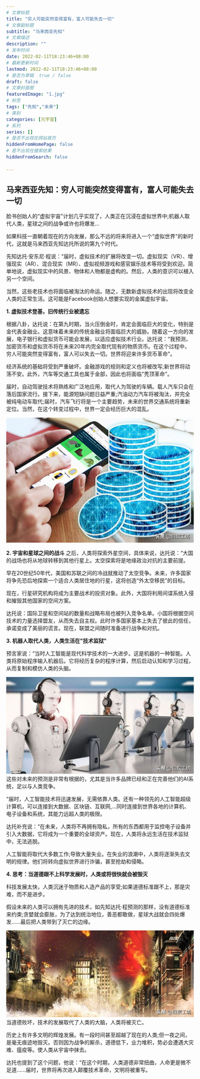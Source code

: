 ```yaml
---
# 文章标题
title: "穷人可能突然变得富有，富人可能失去一切"
# 文章副标题
subtitle: "马来西亚先知"
# 文章描述
description: ""
# 发布时间
date: 2022-02-11T18:23:46+08:00
# 最新更新时间
lastmod: 2022-02-11T18:23:46+08:00
# 是否为草稿  true / false
draft: false
# 文章封面图
featuredImage: "1.jpg"
# 标签
tags: ["先知","未来"]
# 类别
categories: [元宇宙]
# 系列
series: []
# 是否不出现在网站首页
hiddenFromHomePage: false
# 是不出现在搜索结果
hiddenFromSearch: false

---
```


<!--more-->

## **马来西亚先知：穷人可能突然变得富有，富人可能失去一切**



脸书创始人的“虚拟宇宙"计划几乎实现了，人类正在沉浸在虚拟世界中;机器人取代人类，星球之间的战争或许也将爆发...

如果科技一直朝着现在的方向发展，那么不远的将来将进入一个“虚拟世界"的新时代，这就是马来西亚先知达托所说的第九个时代。

先知达托·安东尼·程说：“届时，虚拟技术的扩展将改变一切。虚拟现实（VR）、增强现实（AR）、混合现实（MR）、虚拟视频游戏和感官娱乐技术等将受到欢迎。简单地说，虚拟现实中的风景、物体和人物都是虚构的。然后，人类的意识可以植入另一个空间。

当然，这些老技术也将面临被淘汰的命运。随之，无数新虚拟技术的出现将改变全人类的正常生活。这可能是Facebook创始人想要实现的金属虚拟宇宙。

**1. 虚拟技术登基，旧传统行业被遗忘**

根据八卦，达托说：在第九时期，当火压倒金时，肯定会面临巨大的变化，特别是金代表金融业。这意味着未来的传统金融业将面临巨大的威胁。随着这一方向的发展，电子银行和虚拟货币可能会发展，以适应虚拟技术行业。达托说：“我预测，加密货币和虚拟货币将在未来20年内完全取代现有的物质货币。在这个过程中，穷人可能突然变得富有，富人可以失去一切。世界将迎来许多货币革命"。

经济系统的基础将受到严重破坏。金融游戏的规则和定义也将被改写;新世界将动荡不安。此外，汽车等交通工具也属于金部，因此也将面临“秃顶革命"。

届时，自动驾驶技术将熟练和广泛地应用，取代人为驾驶的车辆。载人汽车只会在落后国家流行。接下来，能源短缺问题日益严重;汽油动力汽车将被淘汰，并完全被纯电动车取代;届时，汽车飞行将是一个主要趋势，未来的世界交通系统将重新定位。当然，在这个转变过程中，世界一定会经历巨大的混乱。

![](2.jpg)

**2. 宇宙和星球之间的战斗**
之后，人类将探索外星空间，具体来说，达托说：“大国的战场也将从地球转移到其他行星上。太空探索将是地缘政治对抗的主要前提。

早在20世纪50年代，美国和苏联之间的冷战就推动了太空竞争。未来，许多国家将争先恐后地探索一个适合人类居住地的行星，这将创造“外太空移民"的目标。

现在，行星研究机构将成为主要战术的投资对象。此外，大国将利用间谍系统入侵和摧毁其他国家的空间方案。

达托说：国际卫星和空间站的数量和战略布局也被列入竞争名单。小国将根据空间技术的力量选择盟友，从而失去自主权。此时许多国家基本上失去了彼此的信任，承诺变成了美丽的谎言。现在，联盟之间随时准备进行战争和对抗。

**3. 机器人取代人类，人类生活在"技术监狱"**

预言家说：“当时人工智能是现代科学技术的一大进步。这是机器的一种智能。人类将原始程序输入机器后。它将经历复杂的程序计算，然后启动认知和学习过程，从而复制和模仿人类的头脑。

![](3.jpg)
这些对未来的预测是非常有根据的，尤其是当许多品牌已经和正在完善他们的AI系统，足以与人类竞争。

“届时，人工智能技术将迅速发展，无需依靠人类。还有一种领先的人工智能超级计算机，可以连接到大数据、区块链、互联网,...同时连接到世界各地的计算机、电子设备和系统，其能力远超人类的极限。

达托补充说：“在未来，人类将不再拥有隐私，所有的东西都用于监控电子设备并引入大数据，它将成为一个重要的全球资产。现在，人类将永远生活在技术监狱中，无法逃脱。

人工智能将取代大多数工作;导致大量失业。在失业的浪潮中，人类将逐渐失去文明的规律。他们将转向虚拟世界进行诈骗，甚至抢劫和侵略。

**4. 思考：当道德跟不上科学发展时，人类或将很快就会被毁灭**

科技发展太快，人类沉迷于物质和人造产品的享受;如果道德标准跟不上，那是灾难，而不是进步。

假设未来的人类可以拥有先进的技术，如先知达托·程预测的那样，没有道德标准来约束;贪婪就会膨胀，为了达到统治地位，善恶都敢做，星球大战就会四处爆发......最后把人类带到了灭亡的边缘。

![](4.jpg)
当道德败坏，技术的发展取代了人类的大脑，人类将被灭亡。

历史上有许多文明的辉煌发展。有一段时间甚至超越了现在的人类;但一夜之间，是毫无痕迹地毁灭。否则因为战争的厮杀，道德低下，业力堆积，势必会遭遇大灾难、瘟疫等。使人类从宇宙中抹去。

达托也提到了这个问题，他说：“在这个时期，人类道德非常扭曲，人命更是微不足道......届时，世界将再次进入颠覆技术革命，文明将被重写。
